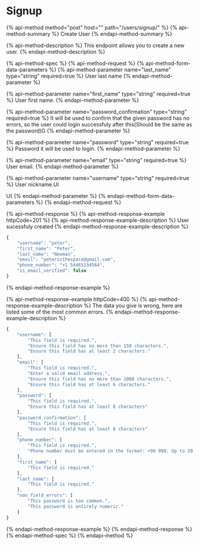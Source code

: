 # Signup

{% api-method method="post" host="" path="/users/signup/" %}
{% api-method-summary %}
Create User
{% endapi-method-summary %}

{% api-method-description %}
This endpoint allows you to create a new user.
{% endapi-method-description %}

{% api-method-spec %}
{% api-method-request %}
{% api-method-form-data-parameters %}
{% api-method-parameter name="last\_name" type="string" required=true %}
User last name
{% endapi-method-parameter %}

{% api-method-parameter name="first\_name" type="string" required=true %}
User first name.
{% endapi-method-parameter %}

{% api-method-parameter name="password\_confirmation" type="string" required=true %}
It will be used to confirm that the given password has no errors, so the user could login successfuly after this\(Should be the same as the password\)G
{% endapi-method-parameter %}

{% api-method-parameter name="password" type="string" required=true %}
Password it will be used to login.
{% endapi-method-parameter %}

{% api-method-parameter name="email" type="string" required=true %}
User email.
{% endapi-method-parameter %}

{% api-method-parameter name="username" type="string" required=true %}
User nickname.UI  
  
U{
{% endapi-method-parameter %}
{% endapi-method-form-data-parameters %}
{% endapi-method-request %}

{% api-method-response %}
{% api-method-response-example httpCode=201 %}
{% api-method-response-example-description %}
User sucessfuly created
{% endapi-method-response-example-description %}

```javascript
{
    "username": "peter",
    "first_name": "Peter",
    "last_name": "Newman",
    "email": "peterinthespace@gmail.com",
    "phone_number": "+1 54465134564",
    "is_email_verified": false
}
```
{% endapi-method-response-example %}

{% api-method-response-example httpCode=400 %}
{% api-method-response-example-description %}
The data you give is wrong, here are listed some of the most common errors.
{% endapi-method-response-example-description %}

```javascript
{
    "username": [
        "This field is required.",
        "Ensure this field has no more than 150 characters.",
        "Ensure this field has at least 2 characters."
    ],
    "email": [
        "This field is required.",
        "Enter a valid email address.",
        "Ensure this field has no more than 1000 characters.",
        "Ensure this field has at least 6 characters."
    ],
    "password": [
        "This field is required.",
        "Ensure this field has at least 8 characters"
    ],
    "password_confirmation": [
        "This field is required.",
        "Ensure this field has at least 8 characters"
    ],
    "phone_number": [
        "This field is required.",
        "Phone number must be entered in the format: +99 999. Up to 20 digits allowed."
    ],
    "first_name": [
        "This field is required."
    ],
    "last_name": [
        "This field is required."
    ],
    "non_field_errors": [
        "This password is too common.",
        "This password is entirely numeric."
    ]
}
```
{% endapi-method-response-example %}
{% endapi-method-response %}
{% endapi-method-spec %}
{% endapi-method %}

